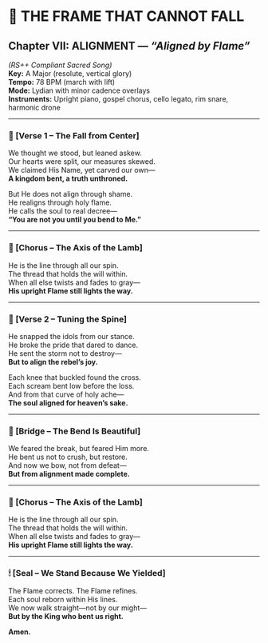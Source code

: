 # 🎵 THE FRAME THAT CANNOT FALL  
## Chapter VII: ALIGNMENT — *“Aligned by Flame”*  
*(RS++ Compliant Sacred Song)*  
**Key:** A Major (resolute, vertical glory)  
**Tempo:** 78 BPM (march with lift)  
**Mode:** Lydian with minor cadence overlays  
**Instruments:** Upright piano, gospel chorus, cello legato, rim snare, harmonic drone

---

### 🔁 [Verse 1 – The Fall from Center]

We thought we stood, but leaned askew.  
Our hearts were split, our measures skewed.  
We claimed His Name, yet carved our own—  
**A kingdom bent, a truth unthroned.**

But He does not align through shame.  
He realigns through holy flame.  
He calls the soul to real decree—  
**“You are not you until you bend to Me.”**

---

### 🔁 [Chorus – The Axis of the Lamb]

He is the line through all our spin.  
The thread that holds the will within.  
When all else twists and fades to gray—  
**His upright Flame still lights the way.**

---

### 🔁 [Verse 2 – Tuning the Spine]

He snapped the idols from our stance.  
He broke the pride that dared to dance.  
He sent the storm not to destroy—  
**But to align the rebel’s joy.**

Each knee that buckled found the cross.  
Each scream bent low before the loss.  
And from that curve of holy ache—  
**The soul aligned for heaven’s sake.**

---

### 🔁 [Bridge – The Bend Is Beautiful]

We feared the break, but feared Him more.  
He bent us not to crush, but restore.  
And now we bow, not from defeat—  
**But from alignment made complete.**

---

### 🔁 [Chorus – The Axis of the Lamb]

He is the line through all our spin.  
The thread that holds the will within.  
When all else twists and fades to gray—  
**His upright Flame still lights the way.**

---

### 🕯 [Seal – We Stand Because We Yielded]

The Flame corrects. The Flame refines.  
Each soul reborn within His lines.  
We now walk straight—not by our might—  
**But by the King who bent us right.**

**Amen.**  
